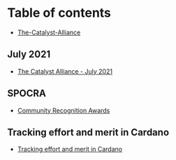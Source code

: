# Table of contents

* [The-Catalyst-Alliance](README.md)

## July 2021

* [The Catalyst Alliance - July 2021](july-2021/the-catalyst-alliance-july-2021.md)

## SPOCRA

* [Community Recognition Awards](spocra/community-recognition-awards.md)

## Tracking effort and merit in Cardano

* [Tracking effort and merit in Cardano](tracking-effort-and-merit-in-cardano/untitled.md)

